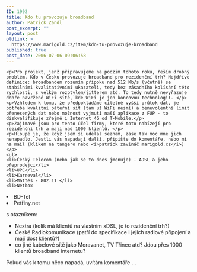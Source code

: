 ```yaml
---
ID: 1992
title: Kdo tu provozuje broadband
author: Patrick Zandl
post_excerpt: ""
layout: post
oldlink: >
  https://www.marigold.cz/item/kdo-tu-provozuje-broadband
published: true
post_date: 2006-07-06 09:06:58
---
```

	<p>Pro projekt, jenž připravujeme na podzim tohoto roku, řeším drobný problém. Kdo v Česku provozuje broadband pro rezidenční trh? Nejdříve definice: broadbandem rozumím přípoku nad 512 Kb/s (včetně) se stabilními kvalitativními ukazateli, tedy bez zásadního kolísání této rychlosti, s velkým rozptylem/jitterem atd. To tedy nutně nevyřazuje dobře navržené WiFi sítě, kde WiFi je jen koncovou technologií. </p>
	<p>Vzhledem k tomu, že předpokládáme citelně vyšší průtok dat, je potřeba kvalitní páteřní síť (tam už WiFi nesmí) a benevolentní limit přenesených dat nebo možnost vyjmutí naší aplikace z FUP - to diskvalifikuje zřejmě i Internet 4G od T-Mobile.</p>
	<p>Zajímavé jsou pro tento účel firmy, které toto nabízejí pro rezidenční trh a mají nad 1000 klientů. </p>
	<p>Hloupé je, že když jsem si udělal seznam, zase tak moc mne jich nenapadlo. Jestli vás napadají další, připište do komentáře, nebo mi na mail (klikem na tangero nebo <i>patrick zavináč marigold.cz</i>)</p>
	<ul>
	<li>Český Telecom (nebo jak se to dnes jmenuje) - ADSL a jeho přeprodejci</li>
	<li>UPC</li>
	<li>Karneval</li>
	<li>Mattes - 802.11 </li>
	<li>Netbox
</li>
	<li>BD-Tel
</li>
	<li>Petřiny.net
</li>
	</ul>
	<p>s otazníkem: </p>
	<ul>
	<li>Nextra (kolik má klientů na vlastním xDSL, je to rezidenční trh?)</li>
	<li>České Radiokomunikace (patří do specifikace i jejich radiové připojení a mají dost klientů?)</li>
	<li>co jiné kabelové sítě jako Moravanet, TV Třinec atd? Jdou přes 1000 klientů broadband internetu?</a>
	</ul>
	<p>Pokud vás k tomu něco napadá, uvítám komentáře ...
</p>